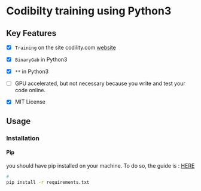 # Codibilty training using Python3


## Key Features

- [x] `Training` on the site  codility.com [website](codility.com)
- [x] `BinaryGab` in Python3
- [x] `**` in Python3
- [ ] GPU accelerated, but not necessary because you write and test your code online.
- [x] MIT License


## Usage

### Installation

#### Pip
you should have pip installed on your machine. To do so, the guide is : [HERE](https://youtu.be/Tl3q8Wm0jvI)
```bash
#
pip install -r requirements.txt

```

